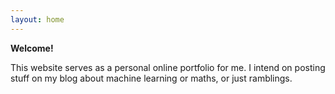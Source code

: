 ```yaml
---
layout: home
---
```



**Welcome!**

This website serves as a personal online portfolio for me. I intend on posting stuff on my blog about machine learning or maths, or just ramblings. 

